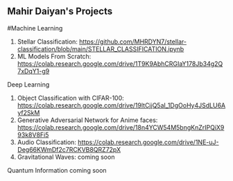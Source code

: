 ## Mahir Daiyan's Projects

#Machine Learning
1. Stellar Classification: https://github.com/MHRDYN7/stellar-classification/blob/main/STELLAR_CLASSIFICATION.ipynb
2. ML Models From Scratch: https://colab.research.google.com/drive/1T9K9AbhCRGIaY178Jb34g2Q7xDqY1-g9

Deep Learning
1. Object Classification with CIFAR-100: https://colab.research.google.com/drive/19ltCjjQ5aI_1DgOoHy4JSdLU6Ayf2SkM
2. Generative Adversarial Network for Anime faces: https://colab.research.google.com/drive/18n4YCW54M5bngKnZrIPQiX993k8V8Fi5 
3. Audio Classification: https://colab.research.google.com/drive/1NE-uJ-Deg66KWmDf2c7RCKVB8QRZ72pX
5. Gravitational Waves: coming soon

Quantum Information
coming soon
 
